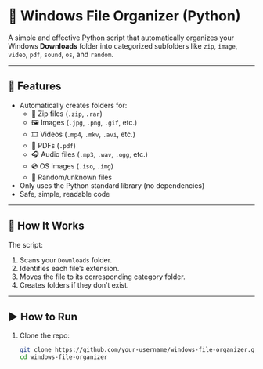 # 🧹 Windows File Organizer (Python)

A simple and effective Python script that automatically organizes your Windows **Downloads** folder into categorized subfolders like `zip`, `image`, `video`, `pdf`, `sound`, `os`, and `random`.

---

## 🚀 Features

- Automatically creates folders for:
  - 📁 Zip files (`.zip`, `.rar`)
  - 🖼️ Images (`.jpg`, `.png`, `.gif`, etc.)
  - 🎞️ Videos (`.mp4`, `.mkv`, `.avi`, etc.)
  - 📄 PDFs (`.pdf`)
  - 🎧 Audio files (`.mp3`, `.wav`, `.ogg`, etc.)
  - 💿 OS images (`.iso`, `.img`)
  - 🧪 Random/unknown files
- Only uses the Python standard library (no dependencies)
- Safe, simple, readable code

---

## 📂 How It Works

The script:
1. Scans your `Downloads` folder.
2. Identifies each file’s extension.
3. Moves the file to its corresponding category folder.
4. Creates folders if they don’t exist.

---

## ▶️ How to Run

1. Clone the repo:
   ```bash
   git clone https://github.com/your-username/windows-file-organizer.git
   cd windows-file-organizer
